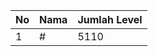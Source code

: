 | No | Nama            | Jumlah Level |
|----|-----------------|--------------|
| 1  | #    |    5110        |
